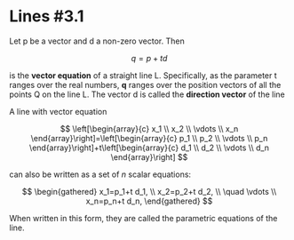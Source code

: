 # Lines #3.1
Let p be a vector and d a non-zero vector. Then

$$
q=p+td
$$

is the **vector equation** of a straight line L. Specifically, as the parameter t ranges over the real numbers, **q** ranges over the position vectors of all the points Q on the line L. The vector d is called the **direction vector** of the line

A line with vector equation

$$
\left[\begin{array}{c}
x_1 \\
x_2 \\
\vdots \\
x_n
\end{array}\right]=\left[\begin{array}{c}
p_1 \\
p_2 \\
\vdots \\
p_n
\end{array}\right]+t\left[\begin{array}{c}
d_1 \\
d_2 \\
\vdots \\
d_n
\end{array}\right]
$$

can also be written as a set of $n$ scalar equations:

$$
\begin{gathered}
x_1=p_1+t d_1, \\
x_2=p_2+t d_2, \\
\quad \vdots \\
x_n=p_n+t d_n,
\end{gathered}
$$


When written in this form, they are called the parametric equations of the line.